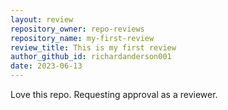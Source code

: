 ```yaml
---
layout: review
repository_owner: repo-reviews
repository_name: my-first-review
review_title: This is my first review
author_github_id: richardanderson001
date: 2023-06-13
---
```

Love this repo. Requesting approval as a reviewer.

